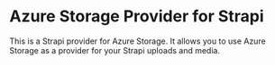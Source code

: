 # Azure Storage Provider for Strapi

This is a Strapi provider for Azure Storage. It allows you to use Azure Storage as a provider for your Strapi uploads and media.
